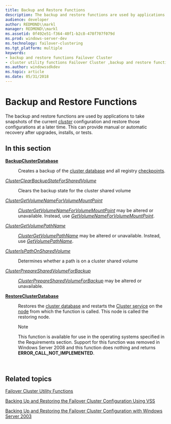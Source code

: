 ```yaml
---
title: Backup and Restore Functions
description: The backup and restore functions are used by applications to take snapshots of the current cluster configuration and restore those configurations at a later time.
audience: developer
author: REDMOND\\markl
manager: REDMOND\\markl
ms.assetid: 0f492e51-f364-40f1-b2c8-478f707f079d
ms.prod: windows-server-dev
ms.technology: failover-clustering
ms.tgt_platform: multiple
keywords:
- backup and restore functions Failover Cluster
- cluster utility functions Failover Cluster ,backup and restore functions
ms.author: windowssdkdev
ms.topic: article
ms.date: 05/31/2018
---
```


# Backup and Restore Functions

The backup and restore functions are used by applications to take snapshots of the current [*cluster*](https://www.bing.com/search?q=*cluster*) configuration and restore those configurations at a later time. This can provide manual or automatic recovery after upgrades, installs, or tests.

## In this section

<dl> <dt>

[**BackupClusterDatabase**](/previous-versions/windows/desktop/api/ClusAPI/nf-clusapi-backupclusterdatabase)
</dt> <dd>

Creates a backup of the [cluster database](cluster-database.md) and all registry [checkpoints](checkpointing.md).

</dd> <dt>

[*ClusterClearBackupStateForSharedVolume*](/previous-versions/windows/desktop/api/ResApi/nc-resapi-pcluster_clear_backup_state_for_shared_volume)
</dt> <dd>

Clears the backup state for the cluster shared volume

</dd> <dt>

[*ClusterGetVolumeNameForVolumeMountPoint*](/previous-versions/windows/desktop/api/ResApi/nc-resapi-pcluster_get_volume_name_for_volume_mount_point)
</dt> <dd>

[*ClusterGetVolumeNameForVolumeMountPoint*](/previous-versions/windows/desktop/api/ResApi/nc-resapi-pcluster_get_volume_name_for_volume_mount_point) may be altered or unavailable. Instead, use [*GetVolumeNameForVolumeMountPoint*](https://msdn.microsoft.com/library/windows/desktop/aa364994).

</dd> <dt>

[*ClusterGetVolumePathName*](/previous-versions/windows/desktop/api/ResApi/nc-resapi-pcluster_get_volume_path_name)
</dt> <dd>

[*ClusterGetVolumePathName*](/previous-versions/windows/desktop/api/ResApi/nc-resapi-pcluster_get_volume_path_name) may be altered or unavailable. Instead, use [*GetVolumePathName*](https://msdn.microsoft.com/library/windows/desktop/aa364996).

</dd> <dt>

[*ClusterIsPathOnSharedVolume*](/previous-versions/windows/desktop/api/ResApi/nc-resapi-pcluster_is_path_on_shared_volume)
</dt> <dd>

Determines whether a path is on a cluster shared volume

</dd> <dt>

[*ClusterPrepareSharedVolumeForBackup*](/previous-versions/windows/desktop/api/ResApi/nc-resapi-pcluster_prepare_shared_volume_for_backup)
</dt> <dd>

[*ClusterPrepareSharedVolumeForBackup*](/previous-versions/windows/desktop/api/ResApi/nc-resapi-pcluster_prepare_shared_volume_for_backup) may be altered or unavailable.

</dd> <dt>

[**RestoreClusterDatabase**](/previous-versions/windows/desktop/api/ClusAPI/nf-clusapi-restoreclusterdatabase)
</dt> <dd>

Restores the [cluster database](cluster-database.md) and restarts the [Cluster service](cluster-service.md) on the [node](nodes.md) from which the function is called. This node is called the restoring node.

> [!Note]  
> This function is available for use in the operating systems specified in the Requirements section. Support for this function was removed in Windows Server 2008 and this function does nothing and returns **ERROR\_CALL\_NOT\_IMPLEMENTED**.

 

</dd> </dl>

## Related topics

<dl> <dt>

[Failover Cluster Utility Functions](cluster-utility-functions.md)
</dt> <dt>

[Backing Up and Restoring the Failover Cluster Configuration Using VSS](backing-up-and-restoring-the-failover-cluster-configuration-using-vss.md)
</dt> <dt>

[Backing Up and Restoring the Failover Cluster Configuration with Windows Server 2003](backing-up-and-restoring-the-cluster-configuration.md)
</dt> </dl>

 

 




